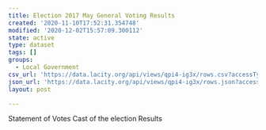 ```yaml
---
title: Election 2017 May General Voting Results
created: '2020-11-10T17:52:31.354748'
modified: '2020-12-02T15:57:09.300112'
state: active
type: dataset
tags: []
groups:
  - Local Government
csv_url: 'https://data.lacity.org/api/views/qpi4-ig3x/rows.csv?accessType=DOWNLOAD'
json_url: 'https://data.lacity.org/api/views/qpi4-ig3x/rows.json?accessType=DOWNLOAD'
layout: post

---
```

Statement of Votes Cast of the election Results
